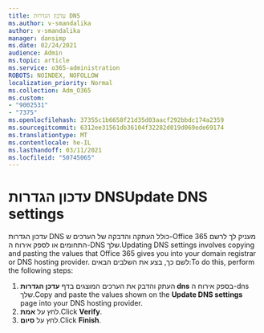 ```yaml
---
title: עדכון הגדרות DNS
ms.author: v-smandalika
author: v-smandalika
manager: dansimp
ms.date: 02/24/2021
audience: Admin
ms.topic: article
ms.service: o365-administration
ROBOTS: NOINDEX, NOFOLLOW
localization_priority: Normal
ms.collection: Adm_O365
ms.custom:
- "9002531"
- "7375"
ms.openlocfilehash: 37355c1b6658f21d35d03aacf292bbdc174a2359
ms.sourcegitcommit: 6312ee31561db36104f32282d019d069ede69174
ms.translationtype: MT
ms.contentlocale: he-IL
ms.lasthandoff: 03/11/2021
ms.locfileid: "50745065"
---
```

# <a name="update-dns-settings"></a><span data-ttu-id="6589a-102">עדכון הגדרות DNS</span><span class="sxs-lookup"><span data-stu-id="6589a-102">Update DNS settings</span></span>

<span data-ttu-id="6589a-103">עדכון הגדרות DNS כולל העתקה והדבקה של הערכים ש-Office 365 מעניק לך לרשם התחומים או לספק אירוח ה-DNS שלך.</span><span class="sxs-lookup"><span data-stu-id="6589a-103">Updating DNS settings involves copying and pasting the values that Office 365 gives you into your domain registrar or DNS hosting provider.</span></span> <span data-ttu-id="6589a-104">לשם כך, בצע את השלבים הבאים:</span><span class="sxs-lookup"><span data-stu-id="6589a-104">To do this, perform the following steps:</span></span>

1. <span data-ttu-id="6589a-105">העתק והדבק את הערכים המוצגים בדף **עדכן הגדרות dns** בספק אירוח ה-dns שלך.</span><span class="sxs-lookup"><span data-stu-id="6589a-105">Copy and paste the values shown on the **Update DNS settings** page into your DNS hosting provider.</span></span>
2. <span data-ttu-id="6589a-106">לחץ על **אמת**.</span><span class="sxs-lookup"><span data-stu-id="6589a-106">Click **Verify**.</span></span>
3. <span data-ttu-id="6589a-107">לחץ על **סיום**.</span><span class="sxs-lookup"><span data-stu-id="6589a-107">Click **Finish**.</span></span>